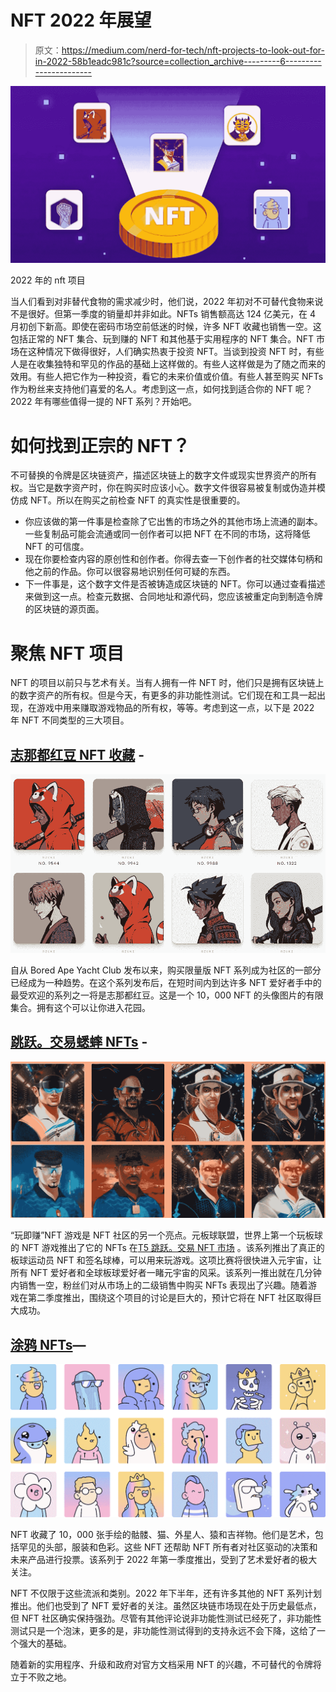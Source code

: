 # NFT 2022 年展望

> 原文：<https://medium.com/nerd-for-tech/nft-projects-to-look-out-for-in-2022-58b1eadc981c?source=collection_archive---------6----------------------->

![](img/717a01a9a19833276f5bf4164c66bc23.png)

2022 年的 nft 项目

当人们看到对非替代食物的需求减少时，他们说，2022 年初对不可替代食物来说不是很好。但第一季度的销量却并非如此。NFTs 销售额高达 124 亿美元，在 4 月初创下新高。即使在密码市场空前低迷的时候，许多 NFT 收藏也销售一空。这包括正常的 NFT 集合、玩到赚的 NFT 和其他基于实用程序的 NFT 集合。NFT 市场在这种情况下做得很好，人们确实热衷于投资 NFT。当谈到投资 NFT 时，有些人是在收集独特和罕见的作品的基础上这样做的。有些人这样做是为了随之而来的效用。有些人把它作为一种投资，看它的未来价值或价值。有些人甚至购买 NFTs 作为粉丝来支持他们喜爱的名人。考虑到这一点，如何找到适合你的 NFT 呢？2022 年有哪些值得一提的 NFT 系列？开始吧。

# 如何找到正宗的 NFT？

不可替换的令牌是区块链资产，描述区块链上的数字文件或现实世界资产的所有权。当它是数字资产时，你在购买时应该小心。数字文件很容易被复制或伪造并模仿成 NFT。所以在购买之前检查 NFT 的真实性是很重要的。

*   你应该做的第一件事是检查除了它出售的市场之外的其他市场上流通的副本。一些复制品可能会流通或同一创作者可以把 NFT 在不同的市场，这将降低 NFT 的可信度。
*   现在你要检查内容的原创性和创作者。你得去查一下创作者的社交媒体句柄和他之前的作品。你可以很容易地识别任何可疑的东西。
*   下一件事是，这个数字文件是否被铸造成区块链的 NFT。你可以通过查看描述来做到这一点。检查元数据、合同地址和源代码，您应该被重定向到制造令牌的区块链的源页面。

# 聚焦 NFT 项目

NFT 的项目以前只与艺术有关。当有人拥有一件 NFT 时，他们只是拥有区块链上的数字资产的所有权。但是今天，有更多的非功能性测试。它们现在和工具一起出现，在游戏中用来赚取游戏物品的所有权，等等。考虑到这一点，以下是 2022 年 NFT 不同类型的三大项目。

## [志那都红豆 NFT 收藏](https://www.google.com/search?q=Azuki+NFT&rlz=1C1RXQR_enIN944IN944&sxsrf=ALiCzsYMAEnliJG7GxTHN2Ot7nNNOYjf-Q%3A1655900928061&ei=AAuzYpmlA_Su4-EPr4yNoAs&ved=0ahUKEwiZpebUh8H4AhV01zgGHS9GA7QQ4dUDCA4&uact=5&oq=Azuki+NFT&gs_lcp=Cgdnd3Mtd2l6EAMyBAgjECcyBAgAEEMyDQgAEIAEEIcCELEDEBQyBQgAEIAEMgUIABCABDIFCAAQgAQyBQgAEIAEMgUIABCABDIFCAAQgAQyBQgAEIAEOgcIABBHELADOgoIABCABBCHAhAUSgQIQRgASgQIRhgAUJAIWNAWYI0eaAJwAXgAgAGDAYgBngmSAQM4LjSYAQCgAQHIAQjAAQE&sclient=gws-wiz) -

![](img/d175b4061b7c324d41dce2a1cdc189b1.png)

自从 Bored Ape Yacht Club 发布以来，购买限量版 NFT 系列成为社区的一部分已经成为一种趋势。在这个系列发布后，在短时间内到达许多 NFT 爱好者手中的最受欢迎的系列之一将是志那都红豆。这是一个 10，000 NFT 的头像图片的有限集合。拥有这个可以让你进入花园。

## [跳跃。交易蟋蟀 NFTs](https://www.jump.trade/) -

![](img/ccbdc00fa0b3aeb5d8e39d5e672a12a1.png)

“玩即赚”NFT 游戏是 NFT 社区的另一个亮点。元板球联盟，世界上第一个玩板球的 NFT 游戏推出了它的 NFTs 在[T5 跳跃。交易 NFT 市场](https://www.jump.trade/nft-marketplace) 。该系列推出了真正的板球运动员 NFT 和签名球棒，可以用来玩游戏。这项比赛将很快进入元宇宙，让所有 NFT 爱好者和全球板球爱好者一睹元宇宙的风采。该系列一推出就在几分钟内销售一空，粉丝们对从市场上的二级销售中购买 NFTs 表现出了兴趣。随着游戏在第二季度推出，围绕这个项目的讨论是巨大的，预计它将在 NFT 社区取得巨大成功。

## [涂鸦 NFTs](https://doodles.app/)—

![](img/3d9a7a23aeaf4aa7493d9945b567f4e9.png)

NFT 收藏了 10，000 张手绘的骷髅、猫、外星人、猿和吉祥物。他们是艺术，包括罕见的头部，服装和色彩。这些 NFT 还帮助 NFT 所有者对社区驱动的决策和未来产品进行投票。该系列于 2022 年第一季度推出，受到了艺术爱好者的极大关注。

NFT 不仅限于这些流派和类别。2022 年下半年，还有许多其他的 NFT 系列计划推出。他们也受到了 NFT 爱好者的关注。虽然区块链市场现在处于历史最低点，但 NFT 社区确实保持强劲。尽管有其他评论说非功能性测试已经死了，非功能性测试只是一个泡沫，更多的是，非功能性测试得到的支持永远不会下降，这给了一个强大的基础。

随着新的实用程序、升级和政府对官方文档采用 NFT 的兴趣，不可替代的令牌将立于不败之地。